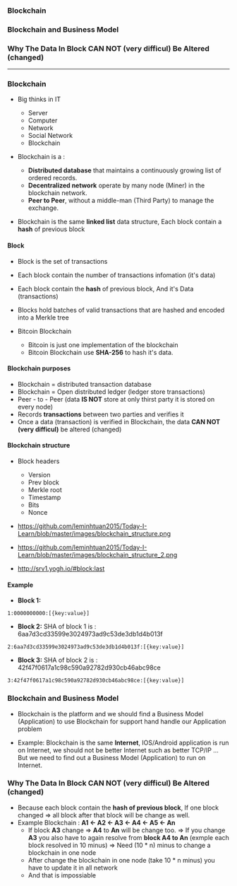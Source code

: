 ### Blockchain
### Blockchain and Business Model
### Why The Data In Block CAN NOT (very difficul) Be Altered (changed)
--------------------------------------------------------------------

### Blockchain

* Big thinks in IT
  * Server
  * Computer
  * Network
  * Social Network
  * Blockchain

* Blockchain is a : 
  * **Distributed database** that maintains a continuously growing list of ordered records.
  * **Decentralized network** operate by many node (Miner) in the blockchain network.
  * **Peer to Peer**, without a middle-man (Third Party) to manage the exchange.
  
* Blockchain is the same **linked list** data structure, Each block contain a **hash** of previous block

#### Block
* Block is the set of transactions 
* Each block contain the number of transactions infomation (it's data)
* Each block contain the **hash** of previous block, And it's Data (transactions)
* Blocks hold batches of valid transactions that are hashed and encoded into a Merkle tree

* Bitcoin Blockchain
  * Bitcoin is just one implementation of the blockchain
  * Bitcoin Blockchain use **SHA-256** to hash it's data.

#### Blockchain purposes
* Blockchain = distributed transaction database
* Blockchain = Open distributed ledger (ledger store transactions)
* Peer - to - Peer (data **IS NOT** store at only thirst party it is stored on every node)
* Records **transactions** between two parties and verifies it
* Once a data (transaction) is verified in Blockchain, the data **CAN NOT (very difficul)** be altered (changed)

#### Blockchain structure

  * Block headers
    * Version
    * Prev block
    * Merkle root
    * Timestamp
    * Bits
    * Nonce
  
  * https://github.com/leminhtuan2015/Today-I-Learn/blob/master/images/blockchain_structure.png
  * https://github.com/leminhtuan2015/Today-I-Learn/blob/master/images/blockchain_structure_2.png
  * http://srv1.yogh.io/#block:last
 
#### Example

  * **Block 1:** 
  ```
  1:0000000000:[{key:value}]
  ```

  * **Block 2:** SHA of block 1 is : 6aa7d3cd33599e3024973ad9c53de3db1d4b013f
  ```
  2:6aa7d3cd33599e3024973ad9c53de3db1d4b013f:[{key:value}]
  ```
  
  * **Block 3:** SHA of block 2 is : 42f47f0617a1c98c590a92782d930cb46abc98ce
  ```
  3:42f47f0617a1c98c590a92782d930cb46abc98ce:[{key:value}]
  ```
  
  ### Blockchain and Business Model
  
  * Blockchain is the platform and we should find a Business Model (Application) to use Blockchain for support hand handle our Application problem
  
  * Example: Blockchain is the same **Internet**, IOS/Android application is run on Internet, we should not be better Internet such as better TCP/IP ... But we need to find out a Business Model (Application) to run on Internet.
  
  
  ### Why The Data In Block CAN NOT (very difficul) Be Altered (changed)
  
  * Because each block contain the **hash of previous block**, If one block changed => all block after that block will be change as well.
  * Example Blockchain : **A1 <- A2 <- A3 <- A4 <- A5 <- An**
    * If block **A3** change => **A4** to **An** will be change too. => If you change **A3** you also have to again resolve from **block A4 to An** (exmple each block resolved in 10 minus) => Need (10 * n) minus to change a blockchain in one node
    * After change the blockchain in one node (take 10 * n minus) you have to update it in all network
    * And that is impossiable
 
  
  
  
  
  
  
  
  
  
  
  
